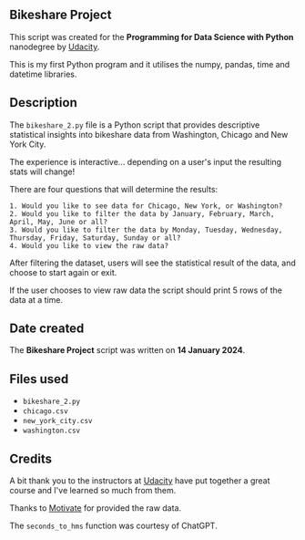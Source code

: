 ## Bikeshare Project
This script was created for the **Programming for Data Science with Python** nanodegree by [Udacity](https://www.udacity.com/).

This is my first Python program and it utilises the numpy, pandas, time and datetime libraries.

## Description
The `bikeshare_2.py` file is a Python script that provides descriptive statistical insights into bikeshare data from Washington, Chicago and New York City.

The experience is interactive... depending on a user's input the resulting stats will change! 

There are four questions that will determine the results:

    1. Would you like to see data for Chicago, New York, or Washington?
    2. Would you like to filter the data by January, February, March, April, May, June or all?
    3. Would you like to filter the data by Monday, Tuesday, Wednesday, Thursday, Friday, Saturday, Sunday or all?
    4. Would you like to view the raw data?


After filtering the dataset, users will see the statistical result of the data, and choose to start again or exit.

If the user chooses to view raw data the script should print 5 rows of the data at a time.

## Date created
The **Bikeshare Project** script was written on **14 January 2024**.

## Files used
* `bikeshare_2.py`
* `chicago.csv`
* `new_york_city.csv`
* `washington.csv`

## Credits
A bit thank you to the instructors at [Udacity](https://www.udacity.com/) have put together a great course and I've learned so much from them.

Thanks to [Motivate](https://motivateco.com/) for provided the raw data.

The `seconds_to_hms` function was courtesy of ChatGPT.


